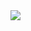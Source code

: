 <img src="https://github.com/IgorRibeiro-S/bertoti/blob/main/PadraodeProjetos/DesingPatternJava/Composite/AntiPatternComposite/composite-P%C3%A1gina-2.png">
